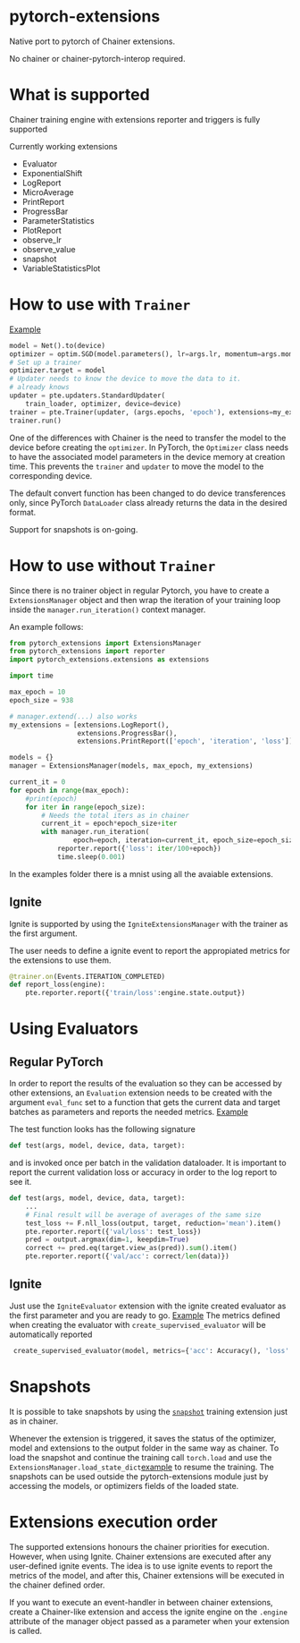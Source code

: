 # pytorch-extensions

Native port to pytorch of Chainer extensions.

No chainer or chainer-pytorch-interop required.

# What is supported

Chainer training engine with extensions reporter and triggers is fully supported

Currently working extensions

+ Evaluator
+ ExponentialShift
+ LogReport
+ MicroAverage
+ PrintReport
+ ProgressBar
+ ParameterStatistics
+ PlotReport
+ observe_lr
+ observe_value
+ snapshot
+ VariableStatisticsPlot

# How to use with `Trainer`

[Example](https://github.pfidev.jp/ecastill/pytorch-extensions/blob/master/example/trainer-mnist.py#L87-L111)

```python
model = Net().to(device)
optimizer = optim.SGD(model.parameters(), lr=args.lr, momentum=args.momentum)
# Set up a trainer
optimizer.target = model
# Updater needs to know the device to move the data to it.
# already knows
updater = pte.updaters.StandardUpdater(
    train_loader, optimizer, device=device)
trainer = pte.Trainer(updater, (args.epochs, 'epoch'), extensions=my_extensions)
trainer.run()
```
One of the differences with Chainer is the need to transfer the model to the device before creating the
`optimizer`. In PyTorch, the `Optimizer` class needs to have the associated model parameters in the device
memory at creation time. This prevents the `trainer` and `updater` to move the model to the corresponding device.

The default convert function has been changed to do device transferences only, since PyTorch `DataLoader` class
already returns the data in the desired format.

Support for snapshots is on-going.

# How to use without `Trainer`

Since there is no trainer object in regular Pytorch, you have to create a
`ExtensionsManager` object and then wrap the iteration of your training loop inside the
`manager.run_iteration()` context manager.

An example follows:

```python
from pytorch_extensions import ExtensionsManager
from pytorch_extensions import reporter
import pytorch_extensions.extensions as extensions

import time

max_epoch = 10
epoch_size = 938

# manager.extend(...) also works
my_extensions = [extensions.LogReport(),
                 extensions.ProgressBar(),
                 extensions.PrintReport(['epoch', 'iteration', 'loss'])]

models = {}
manager = ExtensionsManager(models, max_epoch, my_extensions)

current_it = 0
for epoch in range(max_epoch):
    #print(epoch)
    for iter in range(epoch_size):
        # Needs the total iters as in chainer
        current_it = epoch*epoch_size+iter
        with manager.run_iteration(
                epoch=epoch, iteration=current_it, epoch_size=epoch_size):
            reporter.report({'loss': iter/100+epoch})
            time.sleep(0.001)
```

In the examples folder there is a mnist using all the avaiable extensions.

## Ignite

Ignite is supported by using the `IgniteExtensionsManager` with the trainer
as the first argument.

The user needs to define a ignite event to report the appropiated metrics
for the extensions to use them.


```python
@trainer.on(Events.ITERATION_COMPLETED)
def report_loss(engine):
    pte.reporter.report({'train/loss':engine.state.output})
```


# Using Evaluators

## Regular PyTorch

In order to report the results of the evaluation so they can be
accessed by other extensions, an `Evaluation` extension
needs to be created with the argument `eval_func` set to a function
that gets the current data and target batches as parameters and
reports the needed metrics. [Example](https://github.pfidev.jp/ecastill/pytorch-extensions/blob/master/example/mnist.py#L51-L66)

The test function looks has the following signature
```python
def test(args, model, device, data, target):
```
and is invoked once per batch in the validation dataloader.
It is important to report the current validation loss or accuracy in order to the log report to see it.

```python
def test(args, model, device, data, target):
    ...
    # Final result will be average of averages of the same size
    test_loss += F.nll_loss(output, target, reduction='mean').item()
    pte.reporter.report({'val/loss': test_loss})
    pred = output.argmax(dim=1, keepdim=True)
    correct += pred.eq(target.view_as(pred)).sum().item()
    pte.reporter.report({'val/acc': correct/len(data)})
```
## Ignite

Just use the `IgniteEvaluator` extension with the ignite created evaluator as
the first parameter and you are ready to go. [Example](https://github.pfidev.jp/ecastill/pytorch-extensions/blob/master/example/ignite-mnist.py#L73-L75)
The metrics defined when creating the evaluator with `create_supervised_evaluator` will be automatically reported
```python
 create_supervised_evaluator(model, metrics={'acc': Accuracy(), 'loss': Loss(F.nll_loss)}, device)
```

# Snapshots

It is possible to take snapshots by using the [`snapshot`](https://github.pfidev.jp/ecastill/pytorch-extensions/blob/1aa0fa47ad972d1514b034fdb05afcb3e7eef538/example/mnist.py#L133)
training extension just as in chainer.

Whenever the extension is triggered, it saves the status of the optimizer, model and extensions to the output folder in the same way as chainer.
To load the snapshot and continue the training call `torch.load` and use the `ExtensionsManager.load_state_dict`[example](https://github.pfidev.jp/ecastill/pytorch-extensions/blob/a5d1d356b7a53e793423f334137f8134edca089b/example/mnist.py#L139-L141) to resume the training.
The snapshots can be used outside the pytorch-extensions module just by accessing the models, or optimizers fields of the loaded state.

# Extensions execution order

The supported extensions honours the chainer priorities for execution.
However, when using Ignite. Chainer extensions are executed after any user-defined ignite events.
The idea is to use ignite events to report the metrics of the model, and after this, Chainer extensions will be
executed in the chainer defined order.

If you want to execute an event-handler in between chainer extensions, create a Chainer-like extension
and access the ignite engine on the `.engine` attribute of the manager object passed as a parameter
when your extension is called.
